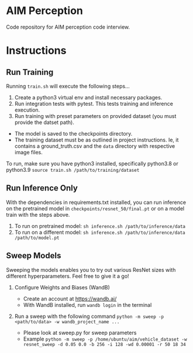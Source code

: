 # AIM Perception
Code repository for AIM perception code interview.

# Instructions

## Run Training
Running `train.sh` will execute the following steps...
1. Create a python3 virtual env and install necessary packages.
2. Run integration tests with pytest. This tests training and inference execution.
3. Run training with preset parameters on provided dataset (you must provide the datset path).  
 - The model is saved to the checkpoints directory.
 - The training dataset must be as outlined in project instructions. Ie, it contains a ground_truth.csv and the `data` directory with respective image files.

To run, make sure you have python3 installed, specifically python3.8 or python3.9
`source train.sh /path/to/training/dataset`

## Run Inference Only
With the dependencies in requirements.txt installed, you can run inference on the pretrained model in `checkpoints/resnet_50/final.pt` or on a model train with the steps above. 

1. To run on pretrained model: `sh inference.sh /path/to/inference/data`
2. To run on a different model: `sh inference.sh /path/to/inference/data /path/to/model.pt`

## Sweep Models
Sweeping the models enables you to try out various ResNet sizes with different hyperparameters. Feel free to give it a go!
1. Configure Weights and Biases (WandB)
    - Create an account at https://wandb.ai/
    - With WandB installed, run `wandb login` in the terminal

2. Run a sweep with the following command `python -m sweep -p <path/to/data> -w wandb_project_name ...`
    - Please look at sweep.py for sweep parameters
    - Example `python -m sweep -p /home/ubuntu/aim/vehicle_dataset -w resnet_sweep -d 0.05 0.0 -b 256 -i 128 -wd 0.00001 -r 50 18 34`
